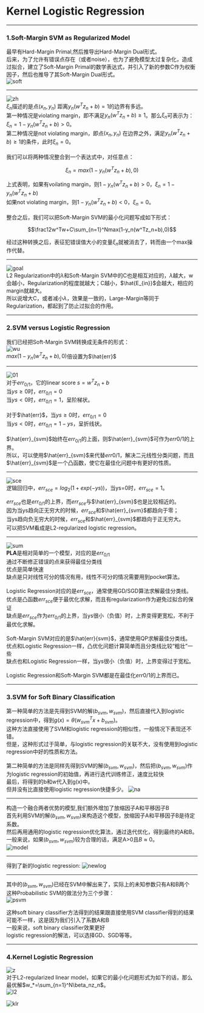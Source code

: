 # Kernel Logistic Regression

---

### 1.Soft-Margin SVM as Regularized Model
最早有Hard-Margin Primal,然后推导出Hard-Margin Dual形式。<br>
后来，为了允许有错误点存在（或者noise），也为了避免模型太过复杂化，造成过拟合，建立了Soft-Margin Primal的数学表达式，并引入了新的参数C作为权衡因子，然后也推导了其Soft-Margin Dual形式。<br>
![soft](https://github.com/makixi/MachineLearningNote/blob/master/MachineLearningTechniques/pic/5_softad.png?raw=true)<br>

***

![zh](https://github.com/makixi/MachineLearningNote/blob/master/MachineLearningTechniques/pic/5_zh.png?raw=true)<br>
$\xi_n$描述的是点$(x_n,y_n)$ 距离$y_n(w^Tz_n+b)=1$的边界有多远。<br>
第一种情况是violating margin，即不满足$y_n(w^Tz_n+b)\geq1$。那么$\xi_n$可表示为：$\xi_n=1-y_n(w^Tz_n+b)>0$。<br>
第二种情况是not violating margin，即点$(x_n,y_n)$ 在边界之外，满足$y_n(w^Tz_n+b)\geq1$的条件，此时$\xi_n=0$。<br>
<br>
我们可以将两种情况整合到一个表达式中，对任意点：

$$\xi_n=max(1-y_n(w^Tz_n+b),0)$$

上式表明，如果有voilating margin，则$1-y_n(w^Tz_n+b)>0$，$\xi_n=1-y_n(w^Tz_n+b)$<br>
如果not violating margin，则$1-y_n(w^Tz_n+b)<0$，$\xi_n=0$。<br>
<br>
整合之后，我们可以把Soft-Margin SVM的最小化问题写成如下形式：

$$\frac12w^Tw+C\sum_{n=1}^Nmax(1-y_n(w^Tz_n+b),0)$$

经过这种转换之后，表征犯错误值大小的变量$\xi_n$就被消去了，转而由一个max操作代替。

***

![goal](https://github.com/makixi/MachineLearningNote/blob/master/MachineLearningTechniques/pic/5_goal.png?raw=true)<br>
L2 Regularization中的$\lambda$和Soft-Margin SVM中的C也是相互对应的，$\lambda$越大，w会越小，Regularization的程度就越大；C越小，$\hat{E_{in}}$会越大，相应的margin就越大。<br>
所以说增大C，或者减小$\lambda$，效果是一致的，Large-Margin等同于Regularization，都起到了防止过拟合的作用。

---

### 2.SVM versus Logistic Regression
我们已经把Soft-Margin SVM转换成无条件的形式：<br>
![wu](https://github.com/makixi/MachineLearningNote/blob/master/MachineLearningTechniques/pic/5_wu.png?raw=true)<br>
$max(1-y_n(w^Tz_n+b),0)$倍设置为$\hat{err}$<br>

***

![01](https://github.com/makixi/MachineLearningNote/blob/master/MachineLearningTechniques/pic/5_01.png?raw=true)<br>
对于$err_{0/1}$，它的linear score $s=w^Tz_n+b$<br>
当$ys\geq0$时，$err_{0/1}=0$<br>
当$ys<0$时，$err_{0/1}=1$，呈阶梯状。<br>
<br>
对于$\hat{err}$，当$ys\geq0$时，$err_{0/1}=0$<br>
当$ys<0$时，$err_{0/1}=1-ys$，呈折线状。<br>
<br>
$\hat{err}_{svm}$始终在$err_{0/1}$的上面，则$\hat{err}_{svm}$可作为$err{0/1}$的上界。<br>
所以，可以使用$\hat{err}_{svm}$来代替$err{0/1}$，解决二元线性分类问题，而且$\hat{err}_{svm}$是一个凸函数，使它在最佳化问题中有更好的性质。

***

![sce](https://github.com/makixi/MachineLearningNote/blob/master/MachineLearningTechniques/pic/5_sce.png?raw=true)<br>
逻辑回归中，$err_{sce}=log_2(1+exp(-ys))$，当ys=0时，$err_{sce}=1$。

$err_{sce}$也是$err_{0/1}$的上界，而$err_{sce}$与$\hat{err}_{svm}$也是比较相近的。<br>
因为当ys趋向正无穷大的时候，$err_{sce}$和$\hat{err}_{svm}$都趋向于零；<br>
当ys趋向负无穷大的时候，$err_{sce}$和$\hat{err}_{svm}$都趋向于正无穷大。<br>
可以把SVM看成是L2-regularized logistic regression。

***

![sum](https://github.com/makixi/MachineLearningNote/blob/master/MachineLearningTechniques/pic/5_sum.png?raw=true)<br>
**PLA**是相对简单的一个模型，对应的是$err_{0/1}$<br>
通过不断修正错误的点来获得最佳分类线<br>
优点是简单快速<br>
缺点是只对线性可分的情况有用，线性不可分的情况需要用到pocket算法。<br>
<br>
Logistic Regression对应的是$err_{sce}$，通常使用GD/SGD算法求解最佳分类线。<br>
优点是凸函数$err_{sce}$便于最优化求解，而且有regularization作为避免过拟合的保证<br>
缺点是$err_{sce}$作为$err_{0/1}$的上界，当ys很小（负值）时，上界变得更宽松，不利于最优化求解。<br>
<br>
Soft-Margin SVM对应的是$\hat{err}{svm}$，通常使用QP求解最佳分类线。<br>
优点和Logistic Regression一样，凸优化问题计算简单而且分类线比较“粗壮”一些<br>
缺点也和Logistic Regression一样，当ys很小（负值）时，上界变得过于宽松。<br>
<br>
Logistic Regression和Soft-Margin SVM都是在最佳化$err{0/1}$的上界而已。

---

### 3.SVM for Soft Binary Classification
第一种简单的方法是先得到SVM的解$(b_{svm},w_{svm})$，然后直接代入到logistic regression中，得到$g(x)=\theta(w_{svm}^Tx+b_{svm})$。<br>
这种方法直接使用了SVM和logistic regression的相似性，一般情况下表现还不错。<br>
但是，这种形式过于简单，与logistic regression的关联不大，没有使用到logistic regression中好的性质和方法。<br>
<br>
第二种简单的方法是同样先得到SVM的解$(b_{svm},w_{svm})$，然后把$(b_{svm},w_{svm})$作为logistic regression的初始值，再进行迭代训练修正，速度比较快<br>
最后，将得到的b和w代入到g(x)中。<br>
但并没有比直接使用logistic regression快捷多少。
![na](https://github.com/makixi/MachineLearningNote/blob/master/MachineLearningTechniques/pic/5_na.png?raw=true)<br>

***

构造一个融合两者优势的模型,我们额外增加了放缩因子A和平移因子B<br>
首先利用SVM的解$(b_{svm},w_{svm})$来构造这个模型，放缩因子A和平移因子B是待定系数。<br>
然后再用通用的logistic regression优化算法，通过迭代优化，得到最终的A和B。<br>
一般来说，如果$(b_{svm},w_{svm})$较为合理的话，满足A>0且$B\approx0$。<br>
![model](https://github.com/makixi/MachineLearningNote/blob/master/MachineLearningTechniques/pic/5_model.png?raw=true)<br>

***

得到了新的logistic regression:
![newlog](https://github.com/makixi/MachineLearningNote/blob/master/MachineLearningTechniques/pic/5_newlog.png?raw=true)<br>

***

其中的$(b_{svm},w_{svm})$已经在SVM中解出来了，实际上的未知参数只有A和B两个<br>
这种Probabilistic SVM的做法分为三个步骤：<br>
![psvm](https://github.com/makixi/MachineLearningNote/blob/master/MachineLearningTechniques/pic/5_psvm.png?raw=true)<br>

这种soft binary classifier方法得到的结果跟直接使用SVM classifier得到的结果可能不一样，这是因为我们引入了系数A和B<br>
一般来说，soft binary classifier效果更好<br>
logistic regression的解法，可以选择GD、SGD等等。

---

### 4.Kernel Logistic Regression
![z](https://github.com/makixi/MachineLearningNote/blob/master/MachineLearningTechniques/pic/5_z.png?raw=true)<br>
对于L2-regularized linear model，如果它的最小化问题形式为如下的话，那么最优解$w_*=\sum_{n=1}^N\beta_nz_n$。<br>
![l2](https://github.com/makixi/MachineLearningNote/blob/master/MachineLearningTechniques/pic/5_l2.png?raw=true)<br>

![klr](https://github.com/makixi/MachineLearningNote/blob/master/MachineLearningTechniques/pic/5_klr.png?raw=true)<br>